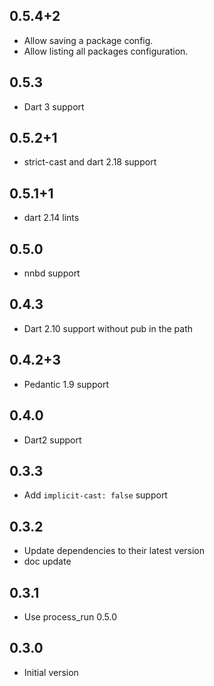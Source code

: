 ## 0.5.4+2

* Allow saving a package config.
* Allow listing all packages configuration.

## 0.5.3

* Dart 3 support

## 0.5.2+1

* strict-cast and dart 2.18 support

## 0.5.1+1

* dart 2.14 lints

## 0.5.0

* nnbd support

## 0.4.3

* Dart 2.10 support without pub in the path

## 0.4.2+3

* Pedantic 1.9 support

## 0.4.0

* Dart2 support

## 0.3.3

* Add `implicit-cast: false` support

## 0.3.2

* Update dependencies to their latest version
* doc update

## 0.3.1

* Use process_run 0.5.0

## 0.3.0

* Initial version
